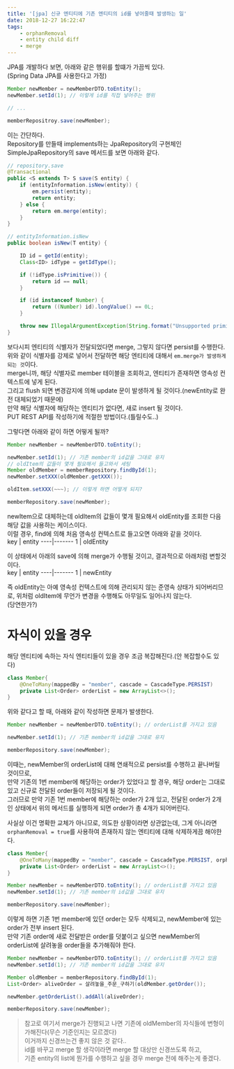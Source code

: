 ```yaml
---
title: '[jpa] 신규 엔티티에 기존 엔티티의 id를 넣어줄때 발생하는 일'
date: 2018-12-27 16:22:47
tags:
    - orphanRemoval
    - entity child diff
    - merge
---
```


JPA를 개발하다 보면, 아래와 같은 행위를 할떄가 가끔씩 있다.  
(Spring Data JPA를 사용한다고 가정)  

```java
Member newMember = newMemberDTO.toEntity();
newMember.setId(1); // 이렇게 id를 직접 넣어주는 행위

// ...

memberRepositroy.save(newMember);
```

이는 간단하다.  
Repository를 만들때 implements하는 JpaRepository의 구현체인 SimpleJpaRepository의 save 메서드를 보면 아래와 같다.  
```java
// repository.save
@Transactional
public <S extends T> S save(S entity) {
    if (entityInformation.isNew(entity)) {
        em.persist(entity);
        return entity;
    } else {
        return em.merge(entity);
    }
}

// entityInformation.isNew
public boolean isNew(T entity) {

    ID id = getId(entity);
    Class<ID> idType = getIdType();

    if (!idType.isPrimitive()) {
        return id == null;
    }

    if (id instanceof Number) {
        return ((Number) id).longValue() == 0L;
    }

    throw new IllegalArgumentException(String.format("Unsupported primitive id type %s!", idType));
}
```

보다시피 엔티티의 식별자가 전달되었다면 merge, 그렇지 않다면 persist를 수행한다.  
위와 같이 식별자를 강제로 넣어서 전달하면 해당 엔티티에 대해서 `em.merge가 발생하게 되는 것`이다.  
merge니까, 해당 식별자로 member 테이블을 조회하고, 엔티티가 존재하면 영속성 컨텍스트에 넣게 된다.  
그리고 flush 되면 변경감지에 의해 update 문이 발생하게 될 것이다.(newEntity로 완전 대체되었기 때문에)  
만약 해당 식별자에 해당하는 엔티티가 없다면, 새로 insert 될 것이다.  
PUT REST API를 작성하기에 적절한 방법이다.(틀릴수도..)  

그렇다면 아래와 같이 하면 어떻게 될까?  

```java
Member newMember = newMemberDTO.toEntity();

newMember.setId(1); // 기존 member의 id값을 그대로 유지
// oldItem의 값들이 몇개 필요해서 들고와서 세팅
Member oldMember = memberRepository.findById(1);
newMember.setXXX(oldMember.getXXX());   

oldItem.setXXX(~~~); // 이렇게 하면 어떻게 되지?  

memberRepository.save(newMember);
```

newItem으로 대체하는데 oldItem의 값들이 몇개 필요해서 oldEntity를 조회한 다음 해당 값을 사용하는 케이스이다.  
이럴 경우, find에 의해 처음 영속성 컨텍스트로 들고오면 아래와 같을 것이다.  
key | entity
----|-------
1 | oldEntity

이 상태에서 아래의 save에 의해 merge가 수행될 것이고, 결과적으로 아래처럼 변할것이다.  
key | entity
----|-------
1 | newEntity

즉 oldEntity는 아예 영속성 컨텍스트에 의해 관리되지 않는 준영속 상태가 되어버리므로, 위처럼 oldItem에 무언가 변경을 수행해도 아무일도 일어나지 않는다.  
(당연한가?)  

# 자식이 있을 경우
해당 엔티티에 속하는 자식 엔티티들이 있을 경우 조금 복잡해진다.(안 복잡할수도 있다)  

```java
class Member{
    @OneToMany(mappedBy = "member", cascade = CascadeType.PERSIST)
    private List<Order> orderList = new ArrayList<>();
}
```

위와 같다고 할 때, 아래와 같이 작성하면 문제가 발생한다.  

```java
Member newMember = newMemberDTO.toEntity(); // orderList를 가지고 있음

newMember.setId(1); // 기존 member의 id값을 그대로 유지

memberRepository.save(newMember);
```

이때는, newMember의 orderList에 대해 연쇄적으로 persist를 수행하고 끝나버릴 것이므로,  
만약 기존의 1번 member에 해당하는 order가 있었다고 할 경우, 해당 order는 그대로 있고 신규로 전달된 order들이 저장되게 될 것이다.  
그러므로 만약 기존 1번 member에 해당하는 order가 2개 있고, 전달된 order가 2개인 상태에서 위의 메서드를 실행하게 되면 order가 총 4개가 되어버린다.  

사실상 이건 명확한 교체가 아니므로, 
의도한 상황이라면 상관없는데, 그게 아니라면 `orphanRemoval = true`를 사용하여 존재하지 않는 엔티티에 대해 삭제하게끔 해야한다.  

```java
class Member{
    @OneToMany(mappedBy = "member", cascade = CascadeType.PERSIST, orphanRemoval = true)
    private List<Order> orderList = new ArrayList<>();
}
```

```java
Member newMember = newMemberDTO.toEntity(); // orderList를 가지고 있음
newMember.setId(1); // 기존 member의 id값을 그대로 유지

memberRepository.save(newMember);
```

이렇게 하면 기존 1번 member에 있던 order는 모두 삭제되고, newMember에 있는 order가 전부 insert 된다.  
만약 기존 order에 새로 전달받은 order를 덧붙이고 싶으면 newMember의 orderList에 살려놓을 order들을 추가해줘야 한다.  

```java
Member newMember = newMemberDTO.toEntity(); // orderList를 가지고 있음
newMember.setId(1); // 기존 member의 id값을 그대로 유지

Member oldMember = memberRepository.findById(1);
List<Order> aliveOrder = 살려놓을_주문_구하기(oldMember.getOrder());

newMember.getOrderList().addAll(aliveOrder);

memberRepository.save(newMember);
```

> 참고로 여기서 merge가 진행되고 나면 기존에 oldMember의 자식들에 변형이 가해진다(무슨 기준인지는 모르겠다)  
> 이거까지 신경쓰는건 좋지 않은 것 같다..  
> id를 바꾸고 merge 할 생각이라면 merge 할 대상만 신경쓰도록 하고,  
> 기존 entity의 list에 뭔가를 수행하고 싶을 경우 merge 전에 해주는게 좋겠다.  

<!-- more -->